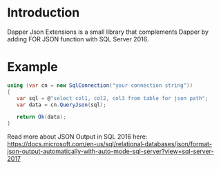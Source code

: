 # Introduction

Dapper Json Extensions is a small library that complements Dapper by adding FOR JSON function with SQL Server 2016.

# Example

 ```csharp
using (var cn = new SqlConnection("your connection string"))
{
    var sql = @"select col1, col2, col3 from table for json path";
    var data = cn.QueryJson(sql);

    return Ok(data);
 }
  ```
  
 Read more about JSON Output in SQL 2016 here:<br>
 https://docs.microsoft.com/en-us/sql/relational-databases/json/format-json-output-automatically-with-auto-mode-sql-server?view=sql-server-2017
 
